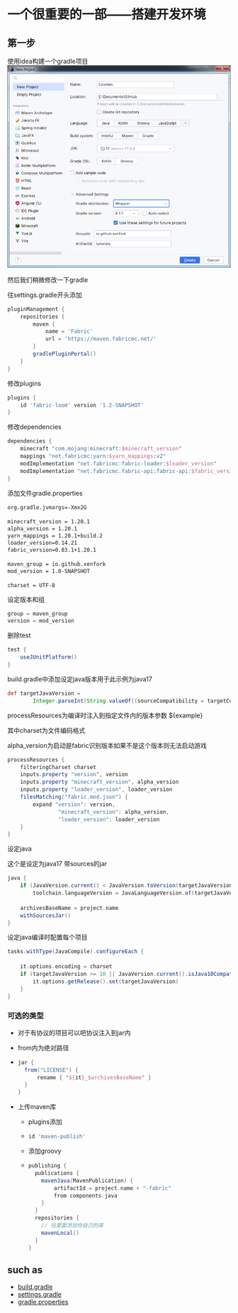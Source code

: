 # 一个很重要的一部——搭建开发环境

## 第一步

使用idea构建一个gradle项目
![创建项目](../../icon/create_program.png)

然后我们稍微修改一下gradle

往settings.gradle开头添加
```groovy
pluginManagement {
    repositories {
        maven {
            name = 'Fabric'
            url = 'https://maven.fabricmc.net/'
        }
        gradlePluginPortal()
    }
}
```

修改plugins
```groovy
plugins {
    id 'fabric-loom' version '1.2-SNAPSHOT'
}
```

修改dependencies
```groovy
dependencies {
    minecraft "com.mojang:minecraft:$minecraft_version"
    mappings "net.fabricmc:yarn:$yarn_mappings:v2"
    modImplementation "net.fabricmc:fabric-loader:$loader_version"
    modImplementation "net.fabricmc.fabric-api:fabric-api:$fabric_version"
}
```

添加文件gradle.properties
```properties
org.gradle.jvmargs=-Xmx2G

minecraft_version = 1.20.1
alpha_version = 1.20.1
yarn_mappings = 1.20.1+build.2
loader_version=0.14.21
fabric_version=0.83.1+1.20.1

maven_group = io.github.xenfork
mod_version = 1.0-SNAPSHOT

charset = UTF-8
```

设定版本和组
```groovy
group = maven_group
version = mod_version
```

删除test
```groovy
test {
    useJUnitPlatform()
}
```

build.gradle中添加设定java版本用于此示例为java17
```groovy
def targetJavaVersion =
        Integer.parseInt(String.valueOf((sourceCompatibility = targetCompatibility = JavaVersion.VERSION_17)))
```

processResources为编译时注入到指定文件内的版本参数 ${example}

其中charset为文件编码格式 

alpha_version为启动是fabric识别版本如果不是这个版本则无法启动游戏
```groovy
processResources {
    filteringCharset charset
    inputs.property "version", version
    inputs.property "minecraft_version", alpha_version
    inputs.property "loader_version", loader_version
    filesMatching("fabric.mod.json") {
        expand "version": version,
                "minecraft_version": alpha_version,
                "loader_version": loader_version
    }
}
```

设定java

这个是设定为java17 带sources的jar
```groovy
java {
    if (JavaVersion.current() < JavaVersion.toVersion(targetJavaVersion))
        toolchain.languageVersion = JavaLanguageVersion.of(targetJavaVersion)

    archivesBaseName = project.name
    withSourcesJar()
}
```

设定java编译时配置每个项目
```groovy
tasks.withType(JavaCompile).configureEach {
    
    it.options.encoding = charset
    if (targetJavaVersion >= 10 || JavaVersion.current().isJava10Compatible()) {
        it.options.getRelease().set(targetJavaVersion)
    }
}
```

### 可选的类型

- 对于有协议的项目可以吧协议注入到jar内

- from内为绝对路径

- ```groovy
  jar {
    from("LICENSE") {
        rename { "${it}_$archivesBaseName" }
    }
  }
- 上传maven库
  - plugins添加
  - ```groovy
    id 'maven-publish'
  - 添加groovy
  - ```groovy
    publishing {
      publications {
        mavenJava(MavenPublication) {
            artifactId = project.name + "-fabric"
            from components.java
        }
      }
      repositories {
        // 往里面添加你自己的库
        mavenLocal()
      }
    }

## such as
- [build.gradle](../../tutorials/build.gradle)
- [settings.gradle](../../tutorials/settings.gradle)
- [gradle.properties](../../tutorials/gradle.properties)
